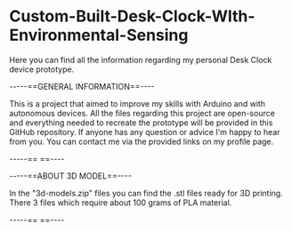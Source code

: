 # Custom-Built-Desk-Clock-WIth-Environmental-Sensing
Here you can find all the information regarding my personal Desk Clock device prototype.

-----==GENERAL INFORMATION==----

  This is a project that aimed to improve my skills with Arduino and with autonomous devices.
  All the files regarding this project are open-source and everything needed to recreate the prototype
  will be provided in this GitHub repository. 
  If anyone has any question or advice I'm happy to hear from you. You can contact me via the provided links
  on my profile page.

-----== ==----

-----==ABOUT 3D MODEL==----

  In the "3d-models.zip" files you can find the .stl files ready for 3D printing. There 3 files which require about
  100 grams of PLA material.

-----== ==----

